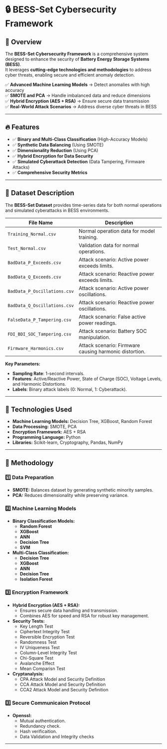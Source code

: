 # 🔒 BESS-Set Cybersecurity Framework

## **📌 Overview**
The **BESS-Set Cybersecurity Framework** is a comprehensive system designed to enhance the security of **Battery Energy Storage Systems (BESS)**.  
It leverages **cutting-edge technologies and methodologies** to address cyber threats, enabling secure and efficient anomaly detection.

✅ **Advanced Machine Learning Models** → Detect anomalies with high accuracy  
✅ **SMOTE and PCA** → Handle imbalanced data and reduce dimensions  
✅ **Hybrid Encryption (AES + RSA)** → Ensure secure data transmission  
✅ **Real-World Attack Scenarios** → Address diverse cyber threats in BESS  

---

## **🔥 Features**
- ✅ **Binary and Multi-Class Classification** (High-Accuracy Models)  
- ✅ **Synthetic Data Balancing** (Using SMOTE)  
- ✅ **Dimensionality Reduction** (Using PCA)  
- ✅ **Hybrid Encryption for Data Security**  
- ✅ **Simulated Cyberattack Detection** (Data Tampering, Firmware Attacks)  
- ✅ **Comprehensive Security Metrics**  

---

## **📌 Dataset Description**
The **BESS-Set Dataset** provides time-series data for both normal operations and simulated cyberattacks in BESS environments.

| File Name                     | Description                                      |
|-------------------------------|--------------------------------------------------|
| `Training_Normal.csv`         | Normal operation data for model training.        |
| `Test_Normal.csv`             | Validation data for normal operations.          |
| `BadData_P_Exceeds.csv`       | Attack scenario: Active power exceeds limits.    |
| `BadData_Q_Exceeds.csv`       | Attack scenario: Reactive power exceeds limits.  |
| `BadData_P_Oscillations.csv`  | Attack scenario: Active power oscillations.      |
| `BadData_Q_Oscillations.csv`  | Attack scenario: Reactive power oscillations.    |
| `FalseData_P_Tampering.csv`   | Attack scenario: False active power readings.    |
| `FDI_BDI_SOC_Tampering.csv`   | Attack scenario: Battery SOC manipulation.       |
| `Firmware_Harmonics.csv`      | Attack scenario: Firmware causing harmonic distortion.|

**Key Parameters:**
- **Sampling Rate**: 1-second intervals.  
- **Features**: Active/Reactive Power, State of Charge (SOC), Voltage Levels, and Harmonic Distortions.  
- **Labels**: Binary attack labels (0: Normal, 1: Cyberattack).  

---

## **📌 Technologies Used**
- **Machine Learning Models:** Decision Tree, XGBoost, Random Forest  
- **Data Processing:** SMOTE, PCA  
- **Encryption Framework:** AES + RSA  
- **Programming Language:** Python  
- **Libraries:** Scikit-learn, Cryptography, Pandas, NumPy  

---

## **📌 Methodology**
### **1️⃣ Data Preparation**
- **SMOTE:** Balances dataset by generating synthetic minority samples.  
- **PCA:** Reduces dimensionality while preserving variance.

### **2️⃣ Machine Learning Models**
- **Binary Classification Models:**  
  - **Random Forest**  
  - **XGBoost**
  - **ANN**
  - **Decision Tree**
  - **SVM**   
- **Multi-Class Classification:**  
  - **Decision Tree**  
  - **XGBoost**
  - **ANN**
  - **Decision Tree**
  - **Isolation Forest**

### **3️⃣ Encryption Framework**
- **Hybrid Encryption (AES + RSA):**  
  - Ensures secure data handling and transmission.  
  - Combines AES for speed and RSA for robust key management.
- **Security Tests:**
   - Key Length Test
   - Ciphertext Integrity Test
   - Reversible Encryption Test
   - Randomness Test
   - IV Uniqueness Test
   - Column-Level Integrity Test
   - Chi-Square Test
   - Avalanche  Effect
   - Mean Comparisn Test
- **Cryptanalysis:**
    - CPA Attack Model and Security Definition
    - CCA Attack Model and Security Definition
    - CCA2 Attack Model and Security Definition

### **3️⃣ Secure Communicaion Protocol**
- **Openssl:**  
  - Mutual authentication.  
  - Redundancy check.
  - Hash verificaition.
  - Data Validation and  Integrity checks 
---


